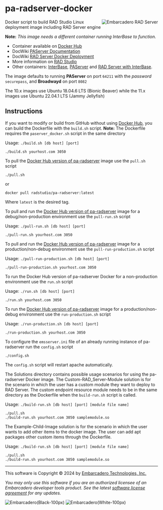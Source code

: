 # pa-radserver-docker
<a href="https://www.embarcadero.com/products/rad-server"><img alt="Embarcadero RAD Server" src="https://user-images.githubusercontent.com/821930/228645955-70692390-f3e0-4f15-937e-7935725b3684.png" align="right"></a>
Docker script to build RAD Studio Linux deployment image including RAD Server engine

**Note:** *This image needs a different container running InterBase to function.*

- Container available on [Docker Hub](https://hub.docker.com/r/radstudio/pa-radserver)
- DocWiki [PAServer Documentation](http://docwiki.embarcadero.com/RADStudio/en/PAServer,_the_Platform_Assistant_Server_Application)
- DocWiki [RAD Server Docker Deployment](https://docwiki.embarcadero.com/RADStudio/en/RAD_Server_Docker_Deployment)
- More information on [RAD Studio](https://www.embarcadero.com/products/rad-studio)
- Other containers: [InterBase](https://github.com/Embarcadero/InterBase-Docker), [PAServer](https://github.com/Embarcadero/paserver-docker) and [RAD Server with InterBase](https://github.com/Embarcadero/pa-radserver-ib-docker).

The image defaults to running **PAServer** on port `64211` with the _password_ `securepass`, and **Broadwayd** on port `8082`

The 10.x images use Ubuntu 18.04.6 LTS (Bionic Beaver) while the 11.x images use Ubuntu 22.04.1 LTS (Jammy Jellyfish)

## Instructions

If you want to modify or build from GitHub without using [Docker Hub](https://hub.docker.com/r/radstudio/pa-radserver), you can build the Dockerfile with the `build.sh` script. **Note:** The Dockerfile requires the `paserver_docker.sh` script in the same directory

Usage: `./build.sh [db host] [port]`
```
./build.sh yourhost.com 3050
```

To pull the [Docker Hub version of pa-radserver](https://hub.docker.com/r/radstudio/pa-radserver) image use the `pull.sh` script
```
./pull.sh
```
or
```
docker pull radstudio/pa-radserver:latest
```
Where `latest` is the desired tag.

To pull and run the [Docker Hub version of pa-radserver](https://hub.docker.com/r/radstudio/pa-radserver) image for a debug/non-production environment use the `pull-run.sh` script

Usage: `./pull-run.sh [db host] [port]`
```
./pull-run.sh yourhost.com 3050
```

To pull and run the [Docker Hub version of pa-radserver](https://hub.docker.com/r/radstudio/pa-radserver) image for a production/non-debug environment use the `pull-run-production.sh` script

Usage: `./pull-run-production.sh [db host] [port]`
```
./pull-run-production.sh yourhost.com 3050
```

To run the Docker Hub version of pa-radserver Docker for a non-production environment use the `run.sh` script

Usage: `./run.sh [db host] [port]`
```
./run.sh yourhost.com 3050
```

To run the [Docker Hub version of pa-radserver](https://hub.docker.com/r/radstudio/pa-radserver) image for a production/non-debug environment use the `run-production.sh` script

Usage: `./run-production.sh [db host] [port]`
```
./run-production.sh yourhost.com 3050
```

To configure the `emsserver.ini` file of an already running instance of pa-radserver run the `config.sh` script
```
./config.sh
```
The `config.sh` script will restart apache automatically. 

The Solutions directory contains possible usage scenarios for using the pa-radserver Docker image. 
The Custom-RAD_Server-Module solution is for the scenario in which the user has a custom module they want to deploy to RAD Server. The custom endpoint resource module needs to be in the same directory as the Dockerfile when the `build-run.sh` script is called.

Usage: `./build-run.sh [db host] [port] [module file name]`
```
./pull.sh
./build-run.sh yourhost.com 3050 samplemodule.so
```

The Example-Child-Image solution is for the scenario in which the user wants to add other items to the docker image. The user can add apt packages other custom items through the Dockerfile. 

Usage: `./build-run.sh [db host] [port] [module file name]`
```
./pull.sh
./build-run.sh yourhost.com 3050 samplemodule.so
```

--- 

This software is Copyright &copy; 2024 by [Embarcadero Technologies, Inc.](https://www.embarcadero.com/)

_You may only use this software if you are an authorized licensee of an Embarcadero developer tools product. See the latest [software license agreement](https://www.embarcadero.com/products/rad-studio/rad-studio-eula) for any updates._

![Embarcadero(Black-100px)](https://user-images.githubusercontent.com/821930/211648635-c0db6930-120c-4456-a7ea-dc7612f01451.png#gh-light-mode-only)
![Embarcadero(White-100px)](https://user-images.githubusercontent.com/821930/211649057-7f1f1f07-a79f-44d4-8fc1-87c819386ec6.png#gh-dark-mode-only)

